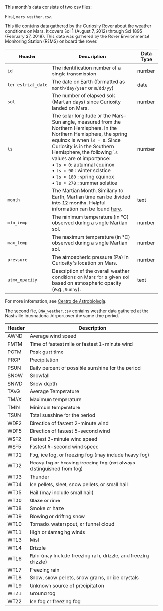 This month's data consists of two csv files:

First, `mars_weather.csv`.

This file contains data gathered by the Curiosity Rover about the weather conditions on Mars. It covers Sol 1 (August 7, 2012) through Sol 1895 (February 27, 2018). This data was gathered by the Rover Environmental Monitoring Station (REMS) on board the rover.

| Header | Description | Data Type |
|---|---|---|
| `id` | The identification number of a single transmission | number | 
| `terrestrial_date` | The date on Earth (formatted as `month/day/year` or `m/dd/yy`). | date | 
| `sol` | The number of elapsed sols (Martian days) since Curiosity landed on Mars. | number | 
| `ls` | The solar longitude or the Mars-Sun angle, measured from the Northern Hemisphere. In the Northern Hemisphere, the spring equinox is when `ls = 0`. Since Curiosity is in the Southern Hemisphere, the following `ls` values are of importance: <br/>&bull; `ls = 0`: autumnal equinox <br/>&bull; `ls = 90` : winter solstice <br/>&bull; `ls = 180` : spring equinox <br/>&bull; `ls = 270` : summer solstice | number | 
| `month` | The Martian Month. Similarly to Earth, Martian time can be divided into 12 months. Helpful information can be found [here](http://www-mars.lmd.jussieu.fr/mars/time/solar_longitude.html).| text | 
| `min_temp` | The minimum temperature (in °C) observed during a single Martian sol. | number | 
| `max_temp` | The maximum temperature (in °C) observed during a single Martian sol. | number | 
| `pressure` | The atmospheric pressure (Pa) in Curiosity's location on Mars.  | number | 
| `atmo_opacity` | Description of the overall weather conditions on Mars for a given sol based on atmospheric opacity (e.g., `Sunny`). | text | 

For more information, see [Centro de Astrobiología](https://cab.inta-csic.es/rems/category/weather-reports/).

The second file, `BNA_weather.csv` contains weather data gathered at the Nashville International Airport over the same time period. 

|Header | Description |
|-----|-----|
| AWND | Average wind speed |
| FMTM | Time of fastest mile or fastest 1-minute wind |
| PGTM | Peak gust time |
| PRCP | Precipitation |
| PSUN | Daily percent of possible sunshine for the period |
| SNOW | Snowfall |
| SNWD | Snow depth |
| TAVG | Average Temperature |
| TMAX | Maximum temperature |
| TMIN | Minimum temperature |
| TSUN | Total sunshine for the period |
| WDF2 | Direction of fastest 2-minute wind |
| WDF5 | Direction of fastest 5-second wind |
| WSF2 | Fastest 2-minute wind speed |
| WSF5 | Fastest 5-second wind speed |
| WT01 | Fog, ice fog, or freezing fog (may include heavy fog) |
| WT02 | Heavy fog or heaving freezing fog (not always distinguished from fog) |
| WT03 | Thunder |
| WT04 | Ice pellets, sleet, snow pellets, or small hail |
| WT05 | Hail (may include small hail) |
| WT06 | Glaze or rime |
| WT08 | Smoke or haze |
| WT09 | Blowing or drifting snow |
| WT10 | Tornado, waterspout, or funnel cloud |
| WT11 | High or damaging winds |
| WT13 | Mist |
| WT14 | Drizzle |
| WT16 | Rain (may include freezing rain, drizzle, and freezing drizzle) |
| WT17 | Freezing rain |
| WT18 | Snow, snow pellets, snow grains, or ice crystals |
| WT19 | Unknown source of precipitation |
| WT21 | Ground fog |
| WT22 | Ice fog or freezing fog |